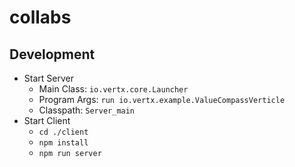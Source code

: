 # collabs

## Development
* Start Server
    * Main Class: ```io.vertx.core.Launcher```
    * Program Args: ```run io.vertx.example.ValueCompassVerticle```
    * Classpath: ```Server_main```
* Start Client
    * ```cd ./client```
    * ```npm install```
    * ```npm run server```
